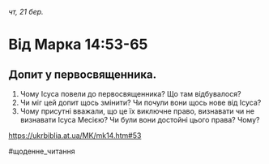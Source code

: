 
_чт, 21 бер._

# Від Марка 14:53-65

## Допит у первосвященника.
1. Чому Ісуса повели до первосвященника? Що там відбувалося?
2. Чи міг цей допит щось змінити? Чи почули вони щось нове від Ісуса?
3. Чому присутні вважали, що це їх виключне право, визнавати чи не визнавати Ісуса Месією? Чи були вони достойні цього права? Чому?

https://ukrbiblia.at.ua/MK/mk14.htm#53  

#щоденне_читання
